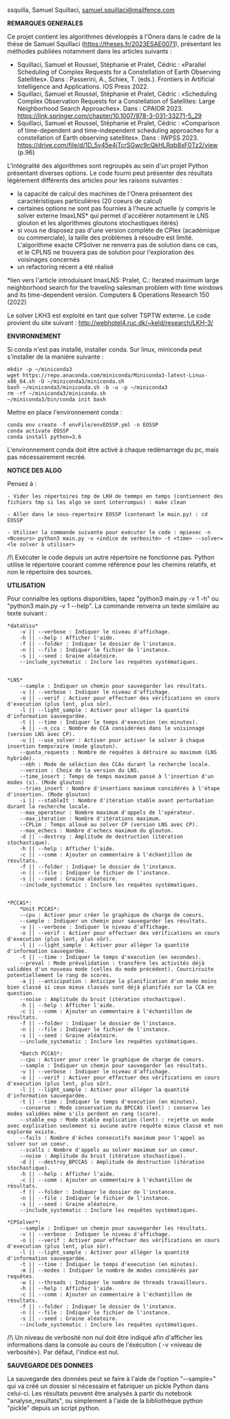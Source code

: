 ssquilla, Samuel Squillaci, samuel.squillaci@mailfence.com

**REMARQUES GENERALES**

Ce projet contient les algorithmes développés à l'Onera dans le cadre de la thèse de Samuel Squillaci (https://theses.fr/2023ESAE0071), présentant les méthodes publiées notamment dans les articles suivants :

- Squillaci, Samuel et Roussel, Stéphanie et Pralet, Cédric : «Parallel Scheduling of Complex Requests  for a Constellation of Earth Observing Satellites». Dans : Passerini, A., Schiex, T. (eds.). Frontiers in Artificial Intelligence and Applications. IOS Press 2022.
- Squillaci, Samuel et Roussel, Stéphanie et Pralet, Cédric : «Scheduling Complex Observation Requests for a Constellation of Satellites: Large Neighborhood Search Approaches». Dans : CPAIOR 2023. https://link.springer.com/chapter/10.1007/978-3-031-33271-5_29
- Squillaci, Samuel et Roussel, Stéphanie et Pralet, Cédric : «Comparison of time-dependent and time-independent scheduling approaches for a constellation of Earth observing satellites». Dans : IWPSS 2023. https://drive.com/file/d/1D_5v45e4jTcrSGwc9cQkHLRqb8xF0Tz2/view (p.96)

L'intégralité des algorithmes sont regroupés au sein d'un projet Python présentant diverses options. Le code fourni peut présenter des résultats légèrement différents des articles pour les raisons suivantes :
- la capacité de calcul des machines de l'Onera présentent des caractéristiques particulières (20 coeurs de calcul)
- certaines options ne sont pas fournies à l'heure actuelle (y compris le solver externe ImaxLNS* qui permet d'accélérer notamment le LNS glouton et les algorithmes gloutons stochastiques itérés)
- si vous ne disposez pas d'une version complète de CPlex (académique ou commerciale), la taille des problèmes à résoudre est limité. L'algorithme exacte CPSolver ne renverra pas de solution dans ce cas, et le CPLNS ne trouvera pas de solution pour l'exploration des voisinages concernés
- un refactoring récent a été réalisé

*lien vers l'article introduisant ImaxLNS: 
Pralet, C.: Iterated maximum large neighborhood search for the traveling salesman problem with time windows and its time-dependent version. Computers & Operations Research 150 (2022)

Le solver LKH3 est exploité en tant que solver TSPTW externe. Le code provient du site suivant : http://webhotel4.ruc.dk/~keld/research/LKH-3/

**ENVIRONNEMENT**

Si conda n'est pas installé, installer conda. Sur linux, miniconda peut s'installer de la manière suivante :

    mkdir -p ~/miniconda3
    wget https://repo.anaconda.com/miniconda/Miniconda3-latest-Linux-x86_64.sh -O ~/miniconda3/miniconda.sh
    bash ~/miniconda3/miniconda.sh -b -u -p ~/miniconda3
    rm -rf ~/miniconda3/miniconda.sh
    ~/miniconda3/bin/conda init bash

Mettre en place l'environnement conda :

    conda env create -f envFile/envEOSSP.yml -n EOSSP
    conda activate EOSSP
    conda install python=3.6

L'environnement conda doit être activé à chaque redémarrage du pc, mais pas nécessairement recréé.

**NOTICE DES ALGO**

Pensez à :

    - Vider les répertoires tmp de LKH de temmps en temps (contiennent des fichiers tmp si les algo se sont interrompus) : make clean
    
    - Aller dans le sous-repertoire EOSSP (contenant le main.py) : cd EOSSP
    
    - Utiliser la commande suivante pour exécuter le code : mpiexec -n <Ncoeurs> python3 main.py -v <indice de verbosité> -t <time> --solver=<le solver à utiliser>


/!\ Exécuter le code depuis un autre répertoire ne fonctionne pas. Python utilise le répertoire courant comme référence pour les chemins relatifs, et non le répertoire des sources.

**UTILISATION**

Pour connaître les options disponibles, tapez "python3 main.py -v 1 -h" ou "python3 main.py -v 1 --help".
La commande renverra un texte similaire au texte suivant :

    *dataVisu*
        -v || --verbose : Indiquer le niveau d'affichage.
        -h || --help : Afficher l'aide.
        -f || --folder : Indiquer le dossier de l'instance.
        -n || --file : Indiquer le fichier de l'instance.
        -s || --seed : Graine aléatoire.
        --include_systematic : Inclure les requêtes systématiques.


    *LNS*
        --sample : Indiquer un chemin pour sauvegarder les résultats.
        -v || --verbose : Indiquer le niveau d'affichage.
        -o || --verif : Activer pour effectuer des vérifications en cours d'execution (plus lent, plus sûr).
        -l || --light_sample : Activer pour alléger la quantité d'information sauvegardée.
        -t || --time : Indiquer le temps d'execution (en minutes).
        -k || --n_cca : Nombre de CCA considérées dans le voisinnage (version LNS avec CP).
        -u || --use_solver : Activer pour activer le solver à chaque insertion temporaire (mode glouton).
        --quota_requests : Nombre de requêtes à détruire au maximum (LNS hybride).
        --nbh : Mode de séléction des CCAs durant la recherche locale.
        --version : Choix de la version du LNS.
        --time_insert : Temps de temps maximum passé à l'insertion d'un modes (s). (Mode glouton)
        --tries_insert : Nombre d'insertions maximum considérés à l'étape d'insertion. (Mode glouton)
        -i || --stableIt : Nombre d'itération stable avant perturbation durant la recherche locale.
        --max_operateur : Nombre maximum d'appels de l'opérateur.
        --max_iteration : Nombre d'itérations maximum.
        --CPLim : Temps alloué au solver CP (version LNS avec CP).
        --max_echecs : Nombre d'echecs maximum du glouton.
        -d || --destroy : Amplitude de destruction (itération stochastique).
        -h || --help : Afficher l'aide.
        -c || --comm : Ajouter un commentaire à l'échantillon de résultats.
        -f || --folder : Indiquer le dossier de l'instance.
        -n || --file : Indiquer le fichier de l'instance.
        -s || --seed : Graine aléatoire.
        --include_systematic : Inclure les requêtes systématiques.


    *PCCAS*:
        *Unit PCCAS*:            
        --cpu : Activer pour créer le graphique de charge de coeurs.
        --sample : Indiquer un chemin pour sauvegarder les résultats.
        -v || --verbose : Indiquer le niveau d'affichage.
        -o || --verif : Activer pour effectuer des vérifications en cours d'execution (plus lent, plus sûr).
        -l || --light_sample : Activer pour alléger la quantité d'information sauvegardée.
        -t || --time : Indiquer le temps d'execution (en secondes).
        --preval : Mode prévalidation : transfère les activités déjà validées d'un nouveau mode (celles du mode précédent). Courcircuite potentiellement le rang de scores.
        -a || --anticipation : Anticipe la planification d'un mode moins bien classé si ceux mieux classés sont déjà planifiés sur la CCA en question.
        --noise : Amplitude du bruit (itération stochastique).
        -h || --help : Afficher l'aide.
        -c || --comm : Ajouter un commentaire à l'échantillon de résultats.
        -f || --folder : Indiquer le dossier de l'instance.
        -n || --file : Indiquer le fichier de l'instance.
        -s || --seed : Graine aléatoire.
        --include_systematic : Inclure les requêtes systématiques.

        *Batch PCCAS*:
        --cpu : Activer pour créer le graphique de charge de coeurs.
        --sample : Indiquer un chemin pour sauvegarder les résultats.
        -v || --verbose : Indiquer le niveau d'affichage.
        -o || --verif : Activer pour effectuer des vérifications en cours d'execution (plus lent, plus sûr).
        -l || --light_sample : Activer pour alléger la quantité d'information sauvegardée.
        -t || --time : Indiquer le temps d'execution (en minutes).
        --conserve : Mode conservation du BPCCAS (lent) : conserve les modes validées même s'ils perdent en rang (score).
        --stable_exp : Mode stable explication (lent) : rejette un mode avec explication seulement si aucune autre requête mieux classé et non explorée existe.
        --fails : Nombre d'éches consecutifs maximum pour l'appel au solver sur un coeur.
        --scalls : Nombre d'appels au solver maximum sur un coeur.
        --noise : Amplitude du bruit (itération stochastique).
        -d || --destroy_BPCCAS : Amplitude de destruction (itération stochastique).
        -h || --help : Afficher l'aide.
        -c || --comm : Ajouter un commentaire à l'échantillon de résultats.
        -f || --folder : Indiquer le dossier de l'instance.
        -n || --file : Indiquer le fichier de l'instance.
        -s || --seed : Graine aléatoire.
        --include_systematic : Inclure les requêtes systématiques.

    *CPSolver*:
        --sample : Indiquer un chemin pour sauvegarder les résultats.
        -v || --verbose : Indiquer le niveau d'affichage.
        -o || --verif : Activer pour effectuer des vérifications en cours d'execution (plus lent, plus sûr).
        -l || --light_sample : Activer pour alléger la quantité d'information sauvegardée.
        -t || --time : Indiquer le temps d'execution (en minutes).
        -m || --modes : Indiquer le nombre de modes considérés par requêtes.
        -w || --threads : Indiquer le nombre de threads travailleurs.
        -h || --help : Afficher l'aide.
        -c || --comm : Ajouter un commentaire à l'échantillon de résultats.
        -f || --folder : Indiquer le dossier de l'instance.
        -n || --file : Indiquer le fichier de l'instance.
        -s || --seed : Graine aléatoire.
        --include_systematic : Inclure les requêtes systématiques.

/!\ Un niveau de verbosité non nul doit être indiqué afin d'afficher les informations dans la console au cours de l'éxécution ( -v <niveau de verbosité>). Par défaut, l'indice est nul.
        
**SAUVEGARDE DES DONNEES**

La sauvegarde des données peut se faire à l'aide de l'option "--sample=<nom du dossier cible>" qui va créé un dossier si nécessaire et fabriquer un pickle Python dans celui-ci. Les résultats peuvent être analysés à partir du notebook "analyse_resultats", ou simplement à l'aide de la bibliothèque python "pickle" depuis un script python.
